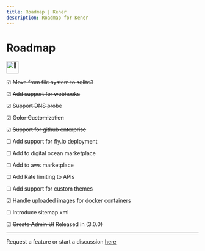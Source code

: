 ```yaml
---
title: Roadmap | Kener
description: Roadmap for Kener
---
```


# Roadmap

<picture>
  <source srcset="https://fonts.gstatic.com/s/e/notoemoji/latest/1f331/512.webp" type="image/webp">
  <img src="https://fonts.gstatic.com/s/e/notoemoji/latest/1f331/512.gif" alt="🌱" width="32" height="32">
</picture>

☑ ~~Move from file system to sqlite3~~

☑ ~~Add support for webhooks~~

☑ ~~Support DNS probe~~

☑ ~~Color Customization~~

☑ ~~Support for github enterprise~~

☐ Add support for fly.io deployment

☐ Add to digital ocean marketplace

☐ Add to aws marketplace

☐ Add Rate limiting to APIs

☐ Add support for custom themes

☑ Handle uploaded images for docker containers

☐ Introduce sitemap.xml

☑ ~~Create Admin UI~~ Released in (3.0.0)

---

Request a feature or start a discussion [here](https://github.com/rajnandan1/kener/discussions/119)

